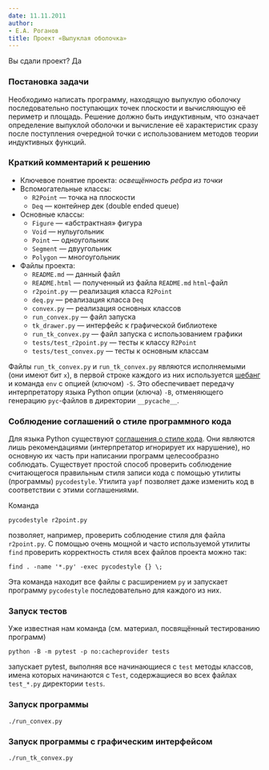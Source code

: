 ```yaml
---
date: 11.11.2011 
author:
- Е.А. Роганов
title: Проект «Выпуклая оболочка»
---
```


Вы сдали проект?
Да

### Постановка задачи

Необходимо написать программу, находящую выпуклую оболочку последовательно
поступающих точек плоскости и вычисляющую её периметр и площадь. Решение
должно быть индуктивным, что означает определение выпуклой оболочки и
вычисление её характеристик сразу после поступления очередной точки с
использованием методов теории индуктивных функций.

### Краткий комментарий к решению

- Ключевое понятие проекта: *освещённость ребра из точки* 
- Вспомогательные классы:
    - `R2Point` — точка на плоскости
    - `Deq` — контейнер дек (double ended queue)
- Основные классы:
    - `Figure` — «абстрактная» фигура
    - `Void` — нульугольник
    - `Point` — одноугольник
    - `Segment` — двуугольник
    - `Polygon` — многоугольник
- Файлы проекта:
    - `README.md` — данный файл
    - `README.html` — полученный из файла `README.md` `html`-файл
    - `r2point.py` — реализация класса `R2Point`
    - `deq.py` —  реализация класса `Deq`
    - `convex.py` — реализация основных классов
    - `run_convex.py` — файл запуска
    - `tk_drawer.py` — интерфейс к графической библиотеке
    - `run_tk_convex.py` — файл запуска с использованием графики
    - `tests/test_r2point.py` — тесты к классу `R2Point`
    - `tests/test_convex.py` — тесты к основным классам

Файлы `run_tk_convex.py` и `run_tk_convex.py` являются исполняемыми (они имеют
бит `x`), в первой строке каждого из них используется [шебанг](https://ru.wikipedia.org/wiki/%D0%A8%D0%B5%D0%B1%D0%B0%D0%BD%D0%B3_(Unix)) и команда `env` с
опцией (ключом) `-S`. Это обеспечивает передачу интерпретатору языка Python
опции (ключа) `-B`, отменяющего генерацию `pyc`-файлов в директории
`__pycache__`.

### Соблюдение соглашений о стиле программного кода

Для языка Python существуют [соглашения о стиле
кода](https://www.python.org/dev/peps/pep-0008/). Они являются лишь
рекомендациями (интерпретатор игнорирует их нарушение), но основную их
часть при написании программ целесообразно соблюдать. Существует простой
способ проверить соблюдение считающегося правильным
стиля записи кода с помощью утилиты (программы) `pycodestyle`. Утилита
`yapf` позволяет даже изменить код в соответствии с этими соглашениями.

Команда 

    pycodestyle r2point.py

позволяет, например, проверить соблюдение стиля для файла `r2point.py`.
С помощью очень мощной и часто используемой утилиты `find` проверить
корректность стиля всех файлов проекта можно так:

    find . -name '*.py' -exec pycodestyle {} \;

Эта команда находит все файлы с расширением `py` и запускает программу
`pycodestyle` последовательно для каждого из них.

### Запуск тестов

Уже известная нам команда (см. материал, посвящённый тестированию программ)

    python -B -m pytest -p no:cacheprovider tests

запускает pytest, выполняя все начинающиеся с `test` методы классов,
имена которых начинаются с `Test`, содержащиеся во всех файлах `test_*.py`
директории `tests`.

### Запуск программы

`./run_convex.py`

### Запуск программы с графическим интерфейсом

`./run_tk_convex.py`
